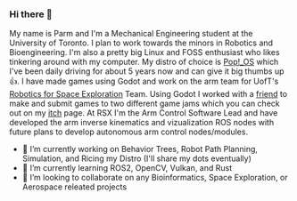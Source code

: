 ### Hi there 👋

<!--
**Parm345/parm345** is a ✨ _special_ ✨ repository because its `README.md` (this file) appears on your GitHub profile.

Here are some ideas to get you started:

- 🤔 I’m looking for help with ...
- 💬 Ask me about ...
- 📫 How to reach me: ...
- 😄 Pronouns: ...
- ⚡ Fun fact: ...
-->

My name is Parm and I'm a Mechanical Engineering student at the University of Toronto. I plan to work towards the minors in Robotics and Bioengineering. I'm also a pretty big Linux and FOSS enthusiast who likes tinkering around with my computer. My distro of choice is [Pop!_OS](https://pop.system76.com/) which I've been daily driving for about 5 years now and can give it big thumbs up 👍. I have made games using Godot and work on the arm team for UofT's [Robotics for Space Exploration](https://rsx.squarespace.com/) Team. Using Godot I worked with a [friend](https://github.com/LingLing40Hours) to make and submit games to two different game jams which you can check out on my [itch](https://battlemonk345.itch.io/) page. At RSX I'm the Arm Control Software Lead and have developed the arm inverse kinematics and vizualization ROS nodes with future plans to develop autonomous arm control nodes/modules.

- 🔭 I’m currently working on Behavior Trees, Robot Path Planning, Simulation, and Ricing my Distro (I'll share my dots eventually)
- 🌱 I’m currently learning ROS2, OpenCV, Vulkan, and Rust
- 👯 I’m looking to collaborate on any Bioinformatics, Space Exploration, or Aerospace releated projects 
